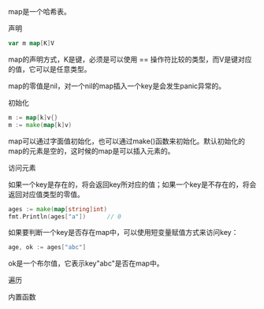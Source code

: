 map是一个哈希表。



声明

```go
var m map[K]V
```

map的声明方式，K是键，必须是可以使用 == 操作符比较的类型，而V是键对应的值，它可以是任意类型。

map的零值是nil，对一个nil的map插入一个key是会发生panic异常的。



初始化

```go
m := map[k]v{}
m := make(map[k]v)
```

map可以通过字面值初始化，也可以通过make()函数来初始化。默认初始化的map的元素是空的，这时候的map是可以插入元素的。



访问元素

如果一个key是存在的，将会返回key所对应的值；如果一个key是不存在的，将会返回对应值类型的零值。

```go
ages := make(map[string]int)
fmt.Println(ages["a"])		// 0
```

如果要判断一个key是否存在map中，可以使用短变量赋值方式来访问key：

```go
age, ok := ages["abc"]
```

ok是一个布尔值，它表示key"abc"是否在map中。



遍历



内置函数





